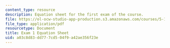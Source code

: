 ```yaml
---
content_type: resource
description: Equation sheet for the first exam of the course.
file: https://ol-ocw-studio-app-production.s3.amazonaws.com/courses/5-111-principles-of-chemical-science-fall-2008/a03c8d83dd777cd504f9a42ae356f23e_Exam1_Eqns.pdf
file_type: application/pdf
resourcetype: Document
title: Exam 1 Equation Sheet
uid: a03c8d83-dd77-7cd5-04f9-a42ae356f23e
---
```

